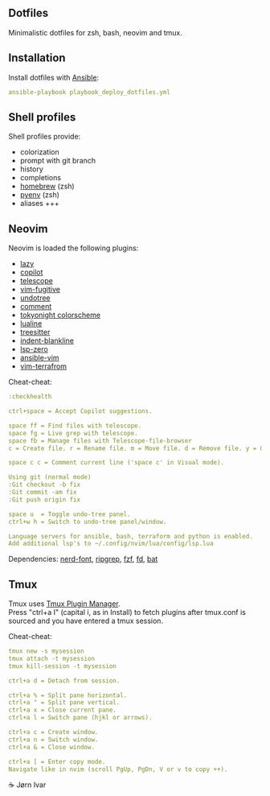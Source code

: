 ## Dotfiles
Minimalistic dotfiles for zsh, bash, neovim and tmux.<br>

Installation 
------------
Install dotfiles with [Ansible](https://github.com/ansible/ansible):
```YAML
ansible-playbook playbook_deploy_dotfiles.yml
```

Shell profiles
--------------
Shell profiles provide:
- colorization
- prompt with git branch
- history
- completions
- [homebrew](https://github.com/Homebrew/brew) (zsh)
- [pyenv](https://github.com/pyenv/pyenv) (zsh)
- aliases +++

Neovim
------
Neovim is loaded the following plugins:
- [lazy](https://github.com/folke/lazy.nvim)
- [copilot](https://github.com/zbirenbaum/copilot.lua)
- [telescope](https://github.com/nvim-telescope/telescope.nvim)
- [vim-fugitive](https://github.com/tpope/vim-fugitive)
- [undotree](https://github.com/mbbill/undotree)
- [comment](https://github.com/numToStr/Comment.nvim)
- [tokyonight colorscheme](https://github.com/folke/tokyonight.nvim)
- [lualine](https://github.com/nvim-lualine/lualine.nvim)
- [treesitter](https://github.com/nvim-treesitter/nvim-treesitter)
- [indent-blankline](https://github.com/lukas-reineke/indent-blankline.nvim)
- [lsp-zero](https://github.com/VonHeikemen/lsp-zero.nvim)
- [ansible-vim](https://github.com/pearofducks/ansible-vim)
- [vim-terrafrom](https://github.com/hashivim/vim-terraform)

Cheat-cheat:
```YAML
:checkhealth

ctrl+space = Accept Copilot suggestions.

space ff = Find files with telescope.
space fg = Live grep with telescope.
space fb = Manage files with Telescope-file-browser
c = Create file. r = Rename file. m = Move file. d = Remove file. y = Copy file.

space c c = Comment current line ('space c' in Visual mode).

Using git (normal mode)
:Git checkout -b fix
:Git commit -am fix
:Git push origin fix

space u  = Toggle undo-tree panel.
ctrl+w h = Switch to undo-tree panel/window. 

Language servers for ansible, bash, terraform and python is enabled.
Add additional lsp's to ~/.config/nvim/lua/config/lsp.lua
```
Dependencies: [nerd-font](https://github.com/ryanoasis/nerd-fonts), [ripgrep](https://github.com/BurntSushi/ripgrep), [fzf](https://github.com/junegunn/fzf), [fd](https://github.com/sharkdp/fd), [bat](https://github.com/sharkdp/bat)

Tmux
----
Tmux uses [Tmux Plugin Manager](https://github.com/tmux-plugins/tpm).<br>
Press "ctrl+a I" (capital i, as in Install) to fetch plugins after tmux.conf is sourced and you have entered a tmux session.<br>

Cheat-cheat: 
```YAML
tmux new -s mysession
tmux attach -t mysession
tmux kill-session -t mysession

ctrl+a d = Detach from session.

ctrl+a % = Split pane horizontal.
ctrl+a " = Split pane vertical.
ctrl+a x = Close current pane.
ctrl+a l = Switch pane (hjkl or arrows).

ctrl+a c = Create window.
ctrl+a n = Switch window.
ctrl+a & = Close window.

ctrl+a [ = Enter copy mode. 
Navigate like in nvim (scroll PgUp, PgDn, V or v to copy ++).
```

☕️ Jørn Ivar
